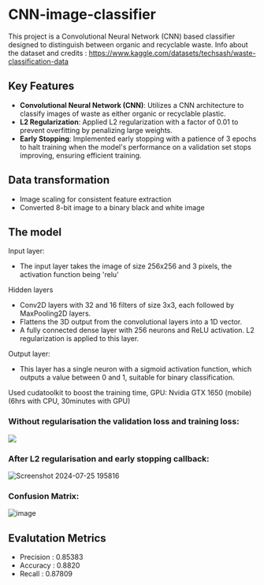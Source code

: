 # CNN-image-classifier

This project is a Convolutional Neural Network (CNN) based classifier designed to distinguish between organic and recyclable waste.
Info about the dataset and credits : https://www.kaggle.com/datasets/techsash/waste-classification-data

## Key Features

- **Convolutional Neural Network (CNN)**: Utilizes a CNN architecture to classify images of waste as either organic or recyclable plastic.
- **L2 Regularization**: Applied L2 regularization with a factor of 0.01 to prevent overfitting by penalizing large weights.
- **Early Stopping**: Implemented early stopping with a patience of 3 epochs to halt training when the model's performance on a validation set stops improving, ensuring efficient training.


## Data transformation

- Image scaling for consistent feature extraction
- Converted 8-bit image to a binary black and white image

## The model
Input layer:
- The input layer takes the image of size 256x256 and 3 pixels, the activation function being 'relu'

Hidden layers
- Conv2D layers with 32 and 16 filters of size 3x3, each followed by MaxPooling2D layers.
- Flattens the 3D output from the convolutional layers into a 1D vector.
- A fully connected dense layer with 256 neurons and ReLU activation. L2 regularization is applied to this layer.

Output layer:
- This layer has a single neuron with a sigmoid activation function, which outputs a value between 0 and 1, suitable for binary classification.

Used cudatoolkit to boost the training time, GPU: Nvidia GTX 1650 (mobile) (6hrs with CPU, 30minutes with GPU)

### Without regularisation the validation loss and training loss:

![](https://github.com/user-attachments/assets/6c1983e1-7320-4b1e-a7aa-a245670baa60)


### After L2 regularisation and early stopping callback:


![Screenshot 2024-07-25 195816](https://github.com/user-attachments/assets/dfc85c0d-ead2-4157-a5ff-f05ce20db154)


### Confusion Matrix:

![image](https://github.com/user-attachments/assets/51c9ea43-e939-47db-a673-a7edc7b0ddf3)

## Evalutation Metrics
- Precision : 0.85383
- Accuracy : 0.8820
- Recall : 0.87809











